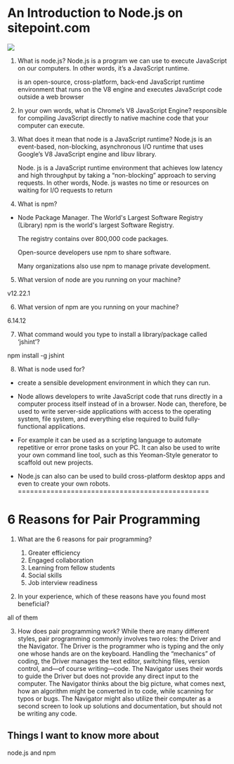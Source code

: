 # An Introduction to Node.js on sitepoint.com
![](https://miro.medium.com/max/1400/1*ODU5V_oAmYmzvZ1wIw3rDw.png)
1. What is node.js?
    Node.js is a program we can use to execute JavaScript on our computers. In other words, it’s a JavaScript runtime.

    is an open-source, cross-platform, back-end JavaScript runtime environment that runs on the V8 engine and executes JavaScript code outside a web browser

 2. In your own words, what is Chrome’s V8     JavaScript Engine?
    responsible for compiling JavaScript directly to native machine code that your computer can execute.
3. What does it mean that node is a JavaScript runtime?
    Node.js is an event-based, non-blocking, asynchronous I/O runtime that uses Google’s V8 JavaScript engine and libuv library.

    Node. js is a JavaScript runtime environment that achieves low latency and high throughput by taking a “non-blocking” approach to serving requests. In other words, Node. js wastes no time or resources on waiting for I/O requests to return
4. What is npm?
* Node Package Manager.
    The World's Largest Software Registry (Library)
    npm is the world's largest Software Registry.

    The registry contains over 800,000 code packages.

    Open-source developers use npm to share software.

    Many organizations also use npm to manage private development.


5. What version of node are you running on your machine?

v12.22.1

6. What version of npm are you running on your machine? 

6.14.12

7. What command would you type to install a library/package called ‘jshint’?

npm install -g jshint

8. What is node used for?
* create a sensible development environment in which they can run.
* Node allows developers to write JavaScript code that runs directly in a computer process itself instead of in a browser. Node can, therefore, be used to write server-side applications with access to the operating system, file system, and everything else required to build fully-functional applications.
* For example it can be used as a scripting language to automate repetitive or error prone tasks on your PC. It can also be used to write your own command line tool, such as this Yeoman-Style generator to scaffold out new projects.

* Node.js can also can be used to build cross-platform desktop apps and even to create your own robots.
===============================================
# 6 Reasons for Pair Programming
1. What are the 6 reasons for pair programming?
    1. Greater efficiency
    2. Engaged collaboration
    3. Learning from fellow students
    4. Social skills
    5. Job interview readiness

2. In your experience, which of these reasons have you found most beneficial?

all of them 

3. How does pair programming work?
While there are many different styles, pair programming commonly involves two roles: the Driver and the Navigator. The Driver is the programmer who is typing and the only one whose hands are on the keyboard. Handling the “mechanics” of coding, the Driver manages the text editor, switching files, version control, and—of course writing—code. The Navigator uses their words to guide the Driver but does not provide any direct input to the computer. The Navigator thinks about the big picture, what comes next, how an algorithm might be converted in to code, while scanning for typos or bugs. The Navigator might also utilize their computer as a second screen to look up solutions and documentation, but should not be writing any code.

## Things I want to know more about
node.js 
and npm
